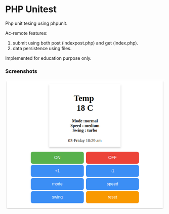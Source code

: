 # PHP Unitest
Php unit tesing using phpunit.

Ac-remote features:
   1. submit using both post (indexpost.php) and get (index.php).
   2. data persistence using files.

Implemented for education purpose only.   
  ### Screenshots
![Screenshot](1.png)